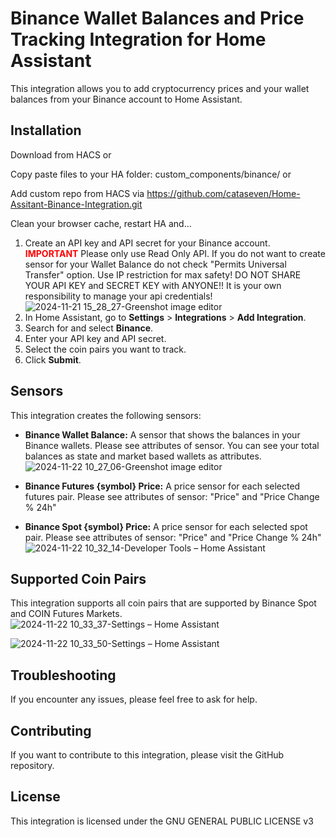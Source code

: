 # Binance Wallet Balances and Price Tracking Integration for Home Assistant

This integration allows you to add cryptocurrency prices and your wallet balances from your Binance account to Home Assistant.

## Installation

Download from HACS or 

Copy paste files to your HA folder: custom_components/binance/ or

Add custom repo from HACS via https://github.com/cataseven/Home-Assitant-Binance-Integration.git

Clean your browser cache, restart HA and...

1. Create an API key and API secret for your Binance account. <strong><span style="color: red;">IMPORTANT</span></strong> Please only use Read Only API. If you do not want to create sensor for your Wallet Balance do not check "Permits Universal Transfer" option. Use IP restriction for max safety! DO NOT SHARE YOUR API KEY and SECRET KEY with ANYONE!! It is your own responsibility to manage your api credentials!
![2024-11-21 15_28_27-Greenshot image editor](https://github.com/user-attachments/assets/d1fb4449-024e-4342-b4e6-c8827f530182)
2. In Home Assistant, go to **Settings** > **Integrations** > **Add Integration**.
3. Search for and select **Binance**.
4. Enter your API key and API secret.
5. Select the coin pairs you want to track.
6. Click **Submit**.

## Sensors

This integration creates the following sensors:

* **Binance Wallet Balance:** A sensor that shows the balances in your Binance wallets. Please see attributes of sensor. You can see your total balances as state and market based wallets as attributes.
![2024-11-22 10_27_06-Greenshot image editor](https://github.com/user-attachments/assets/36535afc-f4ca-4eaf-b59c-ac294ee3d625)

* **Binance Futures {symbol} Price:** A price sensor for each selected futures pair. Please see attributes of sensor: "Price" and "Price Change % 24h"
* **Binance Spot {symbol} Price:** A price sensor for each selected spot pair. Please see attributes of sensor: "Price" and "Price Change % 24h"
  ![2024-11-22 10_32_14-Developer Tools – Home Assistant](https://github.com/user-attachments/assets/cde7d0b5-6cc5-40d6-8125-a1b573694b51)



## Supported Coin Pairs

This integration supports all coin pairs that are supported by Binance Spot and COIN Futures Markets.
![2024-11-22 10_33_37-Settings – Home Assistant](https://github.com/user-attachments/assets/00c6fe96-9293-4b88-bdd0-ec967f81c60b)

![2024-11-22 10_33_50-Settings – Home Assistant](https://github.com/user-attachments/assets/7f8d535c-d458-4424-a0da-34df34fc0868)


## Troubleshooting

If you encounter any issues, please feel free to ask for help.

## Contributing

If you want to contribute to this integration, please visit the GitHub repository.

## License

This integration is licensed under the GNU GENERAL PUBLIC LICENSE v3
